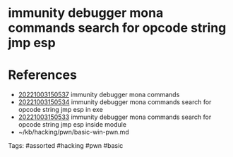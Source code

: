 # immunity debugger mona commands search for opcode string jmp esp

# References
- [20221003150537](/zet/20221003150537/README.md) immunity debugger mona commands
- [20221003150534](/zet/20221003150534/README.md) immunity debugger mona commands search for opcode string jmp esp in exe
- [20221003150533](/zet/20221003150533/README.md) immunity debugger mona commands search for opcode string jmp esp inside module
- ~/kb/hacking/pwn/basic-win-pwn.md

Tags:
    #assorted #hacking #pwn #basic
